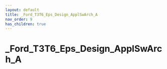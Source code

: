 ```yaml
---
layout: default
title: _Ford_T3T6_Eps_Design_ApplSwArch_A
nav_order: 9
has_children: true
---
```

# _Ford_T3T6_Eps_Design_ApplSwArch_A
